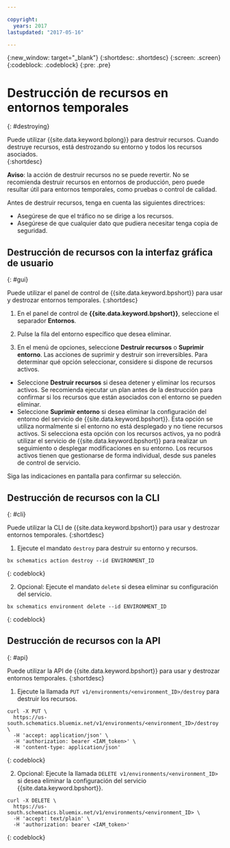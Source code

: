 ```yaml
---

copyright:
  years: 2017
lastupdated: "2017-05-16"

---
```

{:new_window: target="_blank"}
{:shortdesc: .shortdesc}
{:screen: .screen}
{:codeblock: .codeblock}
{:pre: .pre}

# Destrucción de recursos en entornos temporales
{: #destroying}

Puede utilizar {{site.data.keyword.bplong}} para destruir recursos. Cuando destruye recursos, está destrozando su entorno y todos los recursos asociados.  
{:shortdesc}

**Aviso**: la acción de destruir recursos no se puede revertir. No se recomienda destruir recursos en entornos de producción, pero puede resultar útil para entornos temporales, como pruebas o control de calidad. 

Antes de destruir recursos, tenga en cuenta las siguientes directrices: 
* Asegúrese de que el tráfico no se dirige a los recursos.
* Asegúrese de que cualquier dato que pudiera necesitar tenga copia de seguridad. 


## Destrucción de recursos con la interfaz gráfica de usuario
{: #gui}

Puede utilizar el panel de control de {{site.data.keyword.bpshort}} para usar y destrozar entornos temporales.
{:shortdesc}

1. En el panel de control de **{{site.data.keyword.bpshort}}**, seleccione el separador **Entornos**.

2. Pulse la fila del entorno específico que desea eliminar. 

3. En el menú de opciones, seleccione **Destruir recursos** o **Suprimir entorno**. Las acciones de suprimir y destruir son irreversibles. Para determinar qué opción seleccionar, considere si dispone de recursos activos.
  * Seleccione **Destruir recursos** si desea detener y eliminar los recursos activos. Se recomienda ejecutar un plan antes de la destrucción para confirmar si los recursos que están asociados con el entorno se pueden eliminar.
  * Seleccione **Suprimir entorno** si desea eliminar la configuración del entorno del servicio de {{site.data.keyword.bpshort}}. Esta opción se utiliza normalmente si el entorno no está desplegado y no tiene recursos activos. Si selecciona esta opción con los recursos activos, ya no podrá utilizar el servicio de {{site.data.keyword.bpshort}} para realizar un seguimiento o desplegar modificaciones en su entorno. Los recursos activos tienen que gestionarse de forma individual, desde sus paneles de control de servicio.
  
  Siga las indicaciones en pantalla para confirmar su selección. 


## Destrucción de recursos con la CLI
{: #cli}

Puede utilizar la CLI de {{site.data.keyword.bpshort}} para usar y destrozar entornos temporales.
{:shortdesc}

1. Ejecute el mandato `destroy` para destruir su entorno y recursos.

  ```
  bx schematics action destroy --id ENVIRONMENT_ID
  ```
  {: codeblock}
  
2. Opcional: Ejecute el mandato `delete` si desea eliminar su configuración del servicio.

  ```
  bx schematics environment delete --id ENVIRONMENT_ID
  ```
  {: codeblock}


## Destrucción de recursos con la API
{: #api}

Puede utilizar la API de {{site.data.keyword.bpshort}} para usar y destrozar entornos temporales.
{:shortdesc}

1. Ejecute la llamada `PUT v1/environments/<environment_ID>/destroy` para destruir los recursos.

  ```
  curl -X PUT \
    https://us-south.schematics.bluemix.net/v1/environments/<environment_ID>/destroy \
    -H 'accept: application/json' \
    -H 'authorization: bearer <IAM_token>' \
    -H 'content-type: application/json'
  ```
  {: codeblock}

2. Opcional: Ejecute la llamada `DELETE v1/environments/<environment_ID>` si desea eliminar la configuración del servicio {{site.data.keyword.bpshort}}. 

  ```
  curl -X DELETE \
    https://us-south.schematics.bluemix.net/v1/environments/<environment_ID> \
    -H 'accept: text/plain' \
    -H 'authorization: bearer <IAM_token>'
  ```
  {: codeblock}
